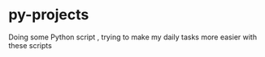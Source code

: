 # py-projects
Doing some Python script , trying to make my daily tasks more easier with these scripts
